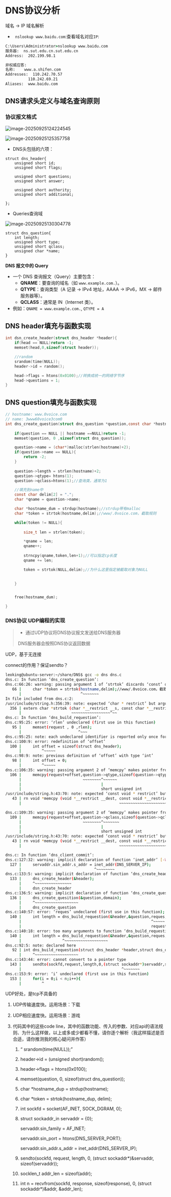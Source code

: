 # DNS协议分析

域名 -> IP 域名解析



- ` nslookup www.baidu.com`:查看域名对应`IP`:

```cmd
C:\Users\Administrator>nslookup www.baidu.com
服务器:  ns.sut.edu.cn.sut.edu.cn
Address:  202.199.98.1

非权威应答:
名称:    www.a.shifen.com
Addresses:  110.242.70.57
          110.242.69.21
Aliases:  www.baidu.com
```



## DNS请求头定义与域名查询原则



### **协议报文格式**

![image-20250925124224545](C:\Users\Administrator\AppData\Roaming\Typora\typora-user-images\image-20250925124224545.png)



![image-20250925125357758](C:\Users\Administrator\AppData\Roaming\Typora\typora-user-images\image-20250925125357758.png)

- DNS头包括的六项：

```
struct dns_header{
    unsigned short id;
    unsigned short flags;
    
    unsigned short questions;
    unsigned short answer;

    unsigned short authority;
    unsigned short additional;

};
```

- Queries查询域

![image-20250925130304778](C:\Users\Administrator\AppData\Roaming\Typora\typora-user-images\image-20250925130304778.png)

```
struct dns_question{
	int length;
	unsigned short type;
	unsigned short qclass;
	unsigned char *name;
}
```

**DNS 报文中的 Query**

- 一个 DNS 查询报文（Query）主要包含：
  - **QNAME**：要查询的域名（如 `www.example.com.`）。
  - **QTYPE**：查询类型（A 记录 → IPv4 地址，AAAA → IPv6，MX → 邮件服务器等）。
  - **QCLASS**：通常是 IN（Internet 类）。
- 例如：`QNAME = www.example.com.`, `QTYPE = A`



## DNS header填充与函数实现

```c
int dsn_create_header(struct dns_header *header){
    if(head == NULL)return -1;
    memset(head,0,sizeof(struct header));

    //random
    srandom(time(NULL));
    header->id = random();

    head->flags = htons(0x0100);//转换成统一的网络字节序
    head->questions = 1;
}
```

## DNS question填充与函数实现

```C
// hostname: www.0voice.com
// name: 3www60voice3com0
int dns_create_question(struct dns_question *question,const char *hostname){
        
    if(question == NULL || hostname ==NULL)return -1;
    memset(question, 0 ,sizeof(struct dns_question));

    question->name = (char*)malloc(strlen(hostname)+2);
    if(question->name == NULL){
        return -2;
    }
    
    question->length = strlen(hostname)+2;
    question->qtype= htons(1);
    question->qclass=htons(1);//查询类，通常为1

    //填充到name中
    const char delim[2] = ".";
    char *qname = question->name;

    char *hostname_dum = strdup(hostname);//strdup带有malloc
    char *token = strtok(hostname,delim);//www/.0voice.com，截取规则

    while(token != NULL){
        
        size_t len = strlen(token);

        *qname = len;
        qname++;
        
        strncpy(qname,token,len+1);//可以指定cp长度
        qname += len;

        token = strtok(NULL,delim);//为什么这里指定被截取对象为NULL
        

    }


    free(hostname_dum);

}
```

### DNS协议 UDP编程的实现

>- 通过UDP协议将DNS协议报文发送给DNS服务器
>
>DNS服务器会按照DNS协议返回数据

UDP，基于无连接

connect的作用？保证sendto？

```bash
leoking@ubuntu-server:~/share/DNS$ gcc -o dns dns.c
dns.c: In function ‘dns_create_question’:
dns.c:66:26: warning: passing argument 1 of ‘strtok’ discards ‘const’ qualifier from pointer target type [-Wdiscarded-qualifiers]
   66 |     char *token = strtok(hostname,delim);//www/.0voice.com，截取规则
      |                          ^~~~~~~~
In file included from dns.c:2:
/usr/include/string.h:356:39: note: expected ‘char * restrict’ but argument is of type ‘const char *’
  356 | extern char *strtok (char *__restrict __s, const char *__restrict __delim)
      |                      ~~~~~~~~~~~~~~~~~^~~
dns.c: In function ‘dns_build_requestion’:
dns.c:95:25: error: ‘rlen’ undeclared (first use in this function)
   95 |     memset(request , 0 ,rlen);
      |                         ^~~~
dns.c:95:25: note: each undeclared identifier is reported only once for each function it appears in
dns.c:100:9: error: redefinition of ‘offset’
  100 |     int offset = sizeof(struct dns_header);
      |         ^~~~~~
dns.c:98:9: note: previous definition of ‘offset’ with type ‘int’
   98 |     int offset = 0;
      |         ^~~~~~
dns.c:106:35: warning: passing argument 2 of ‘memcpy’ makes pointer from integer without a cast [-Wint-conversion]
  106 |     memcpy(request+offset,question->qtype,sizeof(question->qtype));
      |                           ~~~~~~~~^~~~~~~
      |                                   |
      |                                   short unsigned int
/usr/include/string.h:43:70: note: expected ‘const void * restrict’ but argument is of type ‘short unsigned int’
   43 | rn void *memcpy (void *__restrict __dest, const void *__restrict __src,
      |                                           ~~~~~~~~~~~~~~~~~~~~~~~^~~~~

dns.c:109:35: warning: passing argument 2 of ‘memcpy’ makes pointer from integer without a cast [-Wint-conversion]
  109 |     memcpy(request+offset,question->qclass,sizeof(question->qclass));
      |                           ~~~~~~~~^~~~~~~~
      |                                   |
      |                                   short unsigned int
/usr/include/string.h:43:70: note: expected ‘const void * restrict’ but argument is of type ‘short unsigned int’
   43 | rn void *memcpy (void *__restrict __dest, const void *__restrict __src,
      |                                           ~~~~~~~~~~~~~~~~~~~~~~~^~~~~

dns.c: In function ‘dns_client_commit’:
dns.c:127:32: warning: implicit declaration of function ‘inet_addr’ [-Wimplicit-function-declaration]
  127 |     servaddr.sin_addr.s_addr = inet_addr(DNS_SERVER_IP);
      |                                ^~~~~~~~~
dns.c:133:5: warning: implicit declaration of function ‘dns_create_header’; did you mean ‘dsn_create_header’? [-Wimplicit-function-declaration]
  133 |     dns_create_header(&header);
      |     ^~~~~~~~~~~~~~~~~
      |     dsn_create_header
dns.c:136:5: warning: implicit declaration of function ‘dns_create_quesition’; did you mean ‘dns_create_question’? [-Wimplicit-function-declaration]
  136 |     dns_create_quesition(&question,domain);
      |     ^~~~~~~~~~~~~~~~~~~~
      |     dns_create_question
dns.c:140:57: error: ‘reques’ undeclared (first use in this function); did you mean ‘request’?
  140 |     int length = dns_build_requestion(&header,&question,reques,1024);
      |                                                         ^~~~~~
      |                                                         request
dns.c:140:18: error: too many arguments to function ‘dns_build_requestion’
  140 |     int length = dns_build_requestion(&header,&question,reques,1024);
      |                  ^~~~~~~~~~~~~~~~~~~~
dns.c:92:5: note: declared here
   92 | int dns_build_requestion(struct dns_header *header,struct dns_question *question,char *request){
      |     ^~~~~~~~~~~~~~~~~~~~
dns.c:143:44: error: cannot convert to a pointer type
  143 |     sendto(sockfd,request,length,0,(struct sockaddr*)servaddr,sizeof(struct sockaddr));
      |                                            ^~~~~~~~
dns.c:153:9: error: ‘i’ undeclared (first use in this function)
  153 |     for(i = 0;i < n;i++){
      |         ^

```

UDP好处，是tcp不具备的

1. UDP传输速度快。运用场景：下载
2. UDP相应速度快。运用场景：游戏



2. 代码其中的这些code line，其中的函数功能、传入的参数、对应api的语法规则、为什么这样做，以上或多或少都看不懂，请你逐个解析（我这样描述是否合适，请你推测我的核心疑问并作答）

   1. “  srandom(time(NULL));”

   2. header->id = (unsigned short)random();

   3. header->flags = htons(0x0100);

   4. memset(question, 0, sizeof(struct dns_question));

   5.   char *hostname_dup = strdup(hostname);

   6. char *token = strtok(hostname_dup, delim);

   7. int sockfd = socket(AF_INET, SOCK_DGRAM, 0);

   8. struct sockaddr_in servaddr = {0};

        servaddr.sin_family = AF_INET;

        servaddr.sin_port = htons(DNS_SERVER_PORT);

        servaddr.sin_addr.s_addr = inet_addr(DNS_SERVER_IP);

   9.   sendto(sockfd, request, length, 0, (struct sockaddr*)&servaddr, sizeof(servaddr));

   10.   socklen_t addr_len = sizeof(addr);

   11.   int n = recvfrom(sockfd, response, sizeof(response), 0, (struct sockaddr*)&addr, &addr_len);

